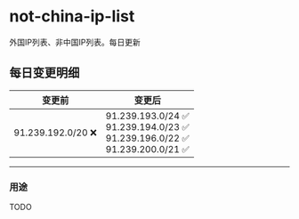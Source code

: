 # not-china-ip-list
外国IP列表、非中国IP列表。每日更新

每日变更明细
--------------------
|  变更前   | 变更后 |
|  ----  | ----  |
|  91.239.192.0/20 :x:  | 91.239.193.0/24 :white_check_mark: <br> 91.239.194.0/23 :white_check_mark: <br> 91.239.196.0/22 :white_check_mark: <br> 91.239.200.0/21 :white_check_mark: <br>  | 

--------------------
### 用途
TODO
